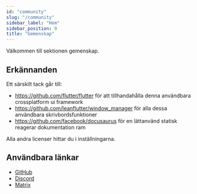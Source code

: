 ```yaml
---
id: "community"
slug: "/community"
sidebar_label: "Hem"
sidebar_position: 0
title: "Gemenskap"
---
```


Välkommen till sektionen gemenskap.

## Erkännanden

Ett särskilt tack går till:

* <https://github.com/flutter/flutter> för att tillhandahålla denna användbara crossplatform ui framework
* <https://github.com/leanflutter/window_manager> för alla dessa användbara skrivbordsfunktioner
* <https://github.com/facebook/docusaurus> för en lättanvänd statisk reagerar dokumentation ram

Alla andra licenser hittar du i inställningarna.

## Användbara länkar

* [GitHub](https://github.com/LinwoodDev/Butterfly)
* [Discord](https://go.linwood.dev/discord)
* [Matrix](https://go.linwood.dev/matrix)
